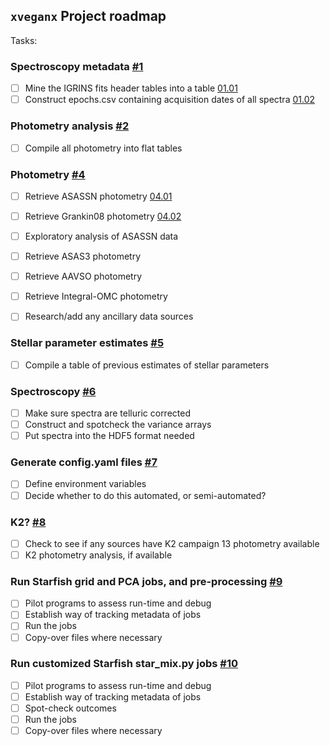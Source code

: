 `xveganx` Project roadmap
---


Tasks:

### Spectroscopy metadata [#1](https://github.com/BrownDwarf/xveganx/issues/1)
- [ ] Mine the IGRINS fits header tables into a table [01.01](./01.01-IGRINS_FITS_header_table.ipynb)
- [ ] Construct epochs.csv containing acquisition dates of all spectra [01.02]()

### Photometry analysis [#2](https://github.com/BrownDwarf/xveganx/issues/2)
- [ ] Compile all photometry into flat tables

### Photometry [#4](https://github.com/BrownDwarf/xveganx/issues/4)
- [ ] Retrieve ASASSN photometry [04.01](04.01-Retrieve_ASASSN_data.ipynb)
- [ ] Retrieve Grankin08 photometry [04.02](04.02-Retrieve_Grankin_data.ipynb)
- [ ] Exploratory analysis of ASASSN data
- [ ] Retrieve ASAS3 photometry
- [ ] Retrieve AAVSO photometry
- [ ] Retrieve Integral-OMC photometry
- [ ] Research/add any ancillary data sources


### Stellar parameter estimates [#5](https://github.com/BrownDwarf/xveganx/issues/5)
- [ ] Compile a table of previous estimates of stellar parameters

### Spectroscopy [#6](https://github.com/BrownDwarf/xveganx/issues/6)
- [ ] Make sure spectra are telluric corrected
- [ ] Construct and spotcheck the variance arrays
- [ ] Put spectra into the HDF5 format needed

### Generate config.yaml files [#7](https://github.com/BrownDwarf/xveganx/issues/7)
- [ ] Define environment variables
- [ ] Decide whether to do this automated, or semi-automated?

### K2? [#8](https://github.com/BrownDwarf/xveganx/issues/8)
- [ ] Check to see if any sources have K2 campaign 13 photometry available
- [ ] K2 photometry analysis, if available

### Run Starfish grid and PCA jobs, and pre-processing [#9](https://github.com/BrownDwarf/xveganx/issues/9)
- [ ] Pilot programs to assess run-time and debug
- [ ] Establish way of tracking metadata of jobs
- [ ] Run the jobs
- [ ] Copy-over files where necessary

### Run customized Starfish star_mix.py jobs [#10](https://github.com/BrownDwarf/xveganx/issues/10)
- [ ] Pilot programs to assess run-time and debug
- [ ] Establish way of tracking metadata of jobs
- [ ] Spot-check outcomes
- [ ] Run the jobs
- [ ] Copy-over files where necessary
